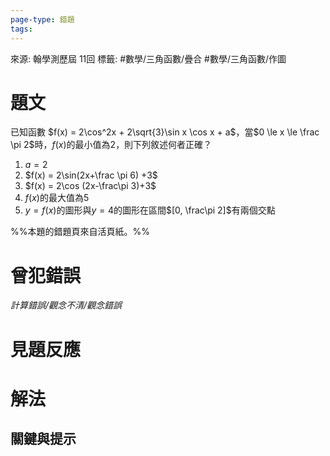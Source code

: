 ```yaml
---
page-type: 錯題
tags:
---
```


來源: 翰學測歷屆 11回
標籤: #數學/三角函數/疊合 #數學/三角函數/作圖
# 題文
已知函數 $f(x) = 2\cos^2x + 2\sqrt{3}\sin x \cos x + a$，當$0 \le x \le \frac \pi 2$時，$f(x)$的最小值為$2$，則下列敘述何者正確？
1. $a = 2$
2. $f(x) = 2\sin(2x+\frac \pi 6) +3$
3. $f(x) = 2\cos (2x-\frac\pi 3)+3$
4. $f(x)$的最大值為$5$
5. $y = f(x)$的圖形與$y = 4$的圖形在區間$[0, \frac\pi 2]$有兩個交點

%%本題的錯題頁來自活頁紙。%%
# 曾犯錯誤
*計算錯誤/觀念不清/觀念錯誤*

# 見題反應

# 解法

## 關鍵與提示